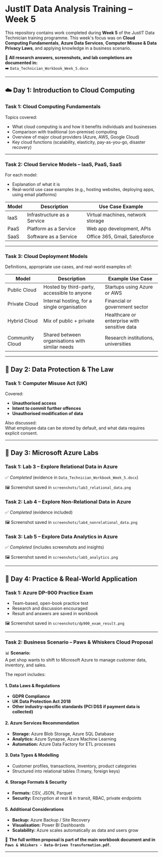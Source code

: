 # JustIT Data Analysis Training – Week 5

This repository contains work completed during **Week 5** of the JustIT Data Technician training programme. This week's focus was on **Cloud Computing Fundamentals**, **Azure Data Services**, **Computer Misuse & Data Privacy Laws**, and applying knowledge in a business scenario.

📄 **All research answers, screenshots, and lab completions are documented in:**  
➡️ `Data_Technician_Workbook_Week_5.docx`

---

## ☁️ Day 1: Introduction to Cloud Computing

### Task 1: Cloud Computing Fundamentals

Topics covered:
- What cloud computing is and how it benefits individuals and businesses
- Comparison with traditional (on-premise) computing
- Overview of major cloud providers (Azure, AWS, Google Cloud)
- Key cloud functions (scalability, elasticity, pay-as-you-go, disaster recovery)

---

### Task 2: Cloud Service Models – IaaS, PaaS, SaaS

For each model:
- Explanation of what it is
- Real-world use case examples (e.g., hosting websites, deploying apps, using email platforms)

| Model | Description | Use Case Example |
|-------|-------------|------------------|
| IaaS  | Infrastructure as a Service | Virtual machines, network storage |
| PaaS  | Platform as a Service       | Web app development, APIs |
| SaaS  | Software as a Service       | Office 365, Gmail, Salesforce |

---

### Task 3: Cloud Deployment Models

Definitions, appropriate use cases, and real-world examples of:

| Model          | Description | Example Use Case |
|----------------|-------------|------------------|
| Public Cloud   | Hosted by third-party, accessible to anyone | Startups using Azure or AWS |
| Private Cloud  | Internal hosting, for a single organisation | Financial or government sector |
| Hybrid Cloud   | Mix of public + private | Healthcare or enterprise with sensitive data |
| Community Cloud| Shared between organisations with similar needs | Research institutions, universities |

---

## 🔐 Day 2: Data Protection & The Law

### Task 1: Computer Misuse Act (UK)

Covered:
- **Unauthorised access**
- **Intent to commit further offences**
- **Unauthorised modification of data**

Also discussed:  
What employee data can be stored by default, and what data requires explicit consent.

---

## 🧪 Day 3: Microsoft Azure Labs

### Task 1: Lab 3 – Explore Relational Data in Azure  
✅ *Completed* (evidence in `Data_Technician_Workbook_Week_5.docx`)

🖼️ Screenshot saved in `screenshots/lab3_relational_data.png`

### Task 2: Lab 4 – Explore Non-Relational Data in Azure  
✅ *Completed* (evidence included)

🖼️ Screenshot saved in `screenshots/lab4_nonrelational_data.png`

### Task 3: Lab 5 – Explore Data Analytics in Azure  
✅ *Completed* (includes screenshots and insights)

🖼️ Screenshot saved in `screenshots/lab5_analytics.png`

---

## 🧠 Day 4: Practice & Real-World Application

### Task 1: Azure DP-900 Practice Exam  
- Team-based, open-book practice test
- Research and discussion encouraged
- Result and answers are saved in workbook

🖼️ Screenshot saved in `screenshots/dp900_exam_result.png`

---

### Task 2: Business Scenario – Paws & Whiskers Cloud Proposal

📊 **Scenario:**  
A pet shop wants to shift to Microsoft Azure to manage customer data, inventory, and sales.

The report includes:

#### 1. Data Laws & Regulations
- **GDPR Compliance**
- **UK Data Protection Act 2018**
- **Other industry-specific standards (PCI DSS if payment data is collected)**

#### 2. Azure Services Recommendation
- **Storage:** Azure Blob Storage, Azure SQL Database
- **Analytics:** Azure Synapse, Azure Machine Learning
- **Automation:** Azure Data Factory for ETL processes

#### 3. Data Types & Modelling
- Customer profiles, transactions, inventory, product categories
- Structured into relational tables (1:many, foreign keys)

#### 4. Storage Formats & Security
- **Formats:** CSV, JSON, Parquet
- **Security:** Encryption at rest & in transit, RBAC, private endpoints

#### 5. Additional Considerations
- **Backup:** Azure Backup / Site Recovery
- **Visualisation:** Power BI Dashboards
- **Scalability:** Azure scales automatically as data and users grow

📄 **The full written proposal is part of the main workbook document and in `Paws & Whiskers - Data-Driven Transformation.pdf`.**

---



